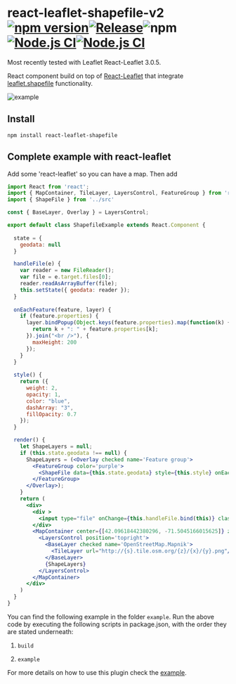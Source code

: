 # react-leaflet-shapefile-v2 [![npm version](https://img.shields.io/badge/npm-2.0.0-blue.svg)](https://www.npmjs.com/package/react-leaflet-shapefile-v2)[![Release](https://github.com/TA-Geoforce/react-leaflet-shapefile-v2/actions/workflows/node.js.yml/badge.svg)](https://github.com/TA-Geoforce/react-leaflet-shapefile-v2/actions/workflows/node.js.yml)![npm](https://img.shields.io/npm/dw/react-leaflet-google-v2)[![Node.js CI](https://github.com/TA-Geoforce/react-leaflet-shapefile-v2/actions/workflows/npm-publish.yml/badge.svg?branch=master)](https://github.com/TA-Geoforce/react-leaflet-shapefile-v2/actions/workflows/npm-publish.yml)[![Node.js CI](https://github.com/TA-Geoforce/react-leaflet-shapefile-v2/actions/workflows/node.js.yml/badge.svg?branch=master)](https://github.com/TA-Geoforce/react-leaflet-shapefile-v2/actions/workflows/node.js.yml)

Most recently tested with Leaflet React-Leaflet 3.0.5.

React component build on top of [React-Leaflet](https://github.com/PaulLeCam/react-leaflet) that integrate [leaflet.shapefile](https://github.com/calvinmetcalf/leaflet.shapefile) functionality.

![example](images/example.gif)

## Install

```
npm install react-leaflet-shapefile
```

## Complete example with react-leaflet

Add some 'react-leaflet' so you can have a map.
Then add

```jsx
import React from 'react';
import { MapContainer, TileLayer, LayersControl, FeatureGroup } from 'react-leaflet'
import { ShapeFile } from '../src'

const { BaseLayer, Overlay } = LayersControl;

export default class ShapefileExample extends React.Component {
  
  state = {
    geodata: null
  }

  handleFile(e) {
    var reader = new FileReader();
    var file = e.target.files[0];
    reader.readAsArrayBuffer(file);  
    this.setState({ geodata: reader });   
  }
  
  onEachFeature(feature, layer) {
    if (feature.properties) {
      layer.bindPopup(Object.keys(feature.properties).map(function(k) {
        return k + ": " + feature.properties[k];
      }).join("<br />"), {
        maxHeight: 200
      });
    }
  }
  
  style() {
    return ({
      weight: 2,
      opacity: 1,
      color: "blue",
      dashArray: "3",
      fillOpacity: 0.7
    });
  }

  render() {
    let ShapeLayers = null;
    if (this.state.geodata !== null) {
      ShapeLayers = (<Overlay checked name='Feature group'>
        <FeatureGroup color='purple'>
          <ShapeFile data={this.state.geodata} style={this.style} onEachFeature={this.onEachFeature}/>
        </FeatureGroup>
      </Overlay>);
    }
    return (
      <div>
        <div >
          <input type="file" onChange={this.handleFile.bind(this)} className="inputfile"/>
        </div>
        <MapContainer center={[42.09618442380296, -71.5045166015625]} zoom={2} zoomControl={true}>
          <LayersControl position='topright'>
            <BaseLayer checked name='OpenStreetMap.Mapnik'>
              <TileLayer url="http://{s}.tile.osm.org/{z}/{x}/{y}.png"/>
            </BaseLayer>
            {ShapeLayers}
          </LayersControl>
        </MapContainer>
      </div>
    )
  }
}
```
You can find the following example in the folder ```example```. Run the above code by executing the following scripts in package.json, with the order they are stated underneath:

1) ```build```

1) ```example```

For more details on how to use this plugin check the [example](https://github.com/Charmatzis/react-leaflet-shapefile/tree/master/example).
